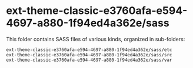 # ext-theme-classic-e3760afa-e594-4697-a880-1f94ed4a362e/sass

This folder contains SASS files of various kinds, organized in sub-folders:

    ext-theme-classic-e3760afa-e594-4697-a880-1f94ed4a362e/sass/etc
    ext-theme-classic-e3760afa-e594-4697-a880-1f94ed4a362e/sass/src
    ext-theme-classic-e3760afa-e594-4697-a880-1f94ed4a362e/sass/var
